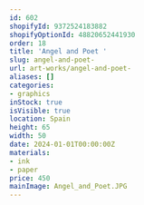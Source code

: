 ```yaml
---
id: 602
shopifyId: 9372524183882
shopifyOptionId: 48820652441930
order: 18
title: 'Angel and Poet '
slug: angel-and-poet-
url: art-works/angel-and-poet-
aliases: []
categories:
- graphics
inStock: true
isVisible: true
location: Spain
height: 65
width: 50
date: 2024-01-01T00:00:00Z
materials:
- ink
- paper
price: 450
mainImage: Angel_and_Poet.JPG
---
```

